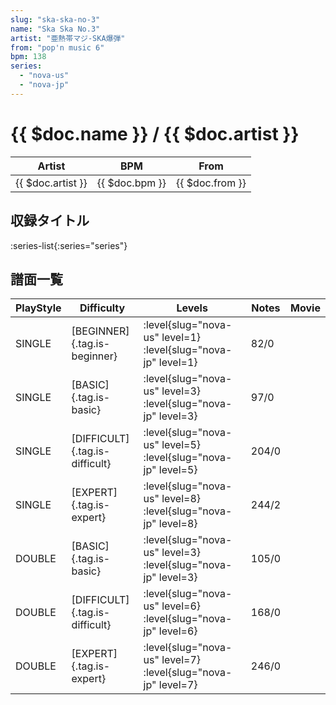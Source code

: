 ```yaml
---
slug: "ska-ska-no-3"
name: "Ska Ska No.3"
artist: "亜熱帯マジ-SKA爆弾"
from: "pop'n music 6"
bpm: 138
series:
  - "nova-us"
  - "nova-jp"
---
```


# {{ $doc.name }} / {{ $doc.artist }}

|Artist|BPM|From|
|------|---|----|
|{{ $doc.artist }}|{{ $doc.bpm }}|{{ $doc.from }}|

## 収録タイトル

:series-list{:series="series"}

## 譜面一覧

|PlayStyle|Difficulty|Levels|Notes|Movie|
|---------|----------|------|-----|-----|
|SINGLE|[BEGINNER]{.tag.is-beginner}|:level{slug="nova-us" level=1} :level{slug="nova-jp" level=1}|82/0||
|SINGLE|[BASIC]{.tag.is-basic}|:level{slug="nova-us" level=3} :level{slug="nova-jp" level=3}|97/0||
|SINGLE|[DIFFICULT]{.tag.is-difficult}|:level{slug="nova-us" level=5} :level{slug="nova-jp" level=5}|204/0||
|SINGLE|[EXPERT]{.tag.is-expert}|:level{slug="nova-us" level=8} :level{slug="nova-jp" level=8}|244/2||
|DOUBLE|[BASIC]{.tag.is-basic}|:level{slug="nova-us" level=3} :level{slug="nova-jp" level=3}|105/0||
|DOUBLE|[DIFFICULT]{.tag.is-difficult}|:level{slug="nova-us" level=6} :level{slug="nova-jp" level=6}|168/0||
|DOUBLE|[EXPERT]{.tag.is-expert}|:level{slug="nova-us" level=7} :level{slug="nova-jp" level=7}|246/0||
